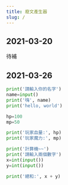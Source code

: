```yaml
---
title: 廢文產生器
slug: /
---
```


## 2021-03-20

待補

## 2021-03-26

```py
print('請輸入你的名字')
name=input()
print('嗨', name)
print('hello, world')

hp=100
mp=50

print('玩家血量:', hp)
print('玩家魔力:', mp)

```

```py
print('計算機~~')
print('請輸入兩個數字')
x=int(input())
y=int(input())

print('總和:', x + y)

```
